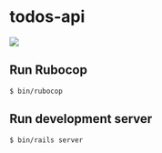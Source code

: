 # todos-api
![](https://github.com/gowda/todos-api/workflows/rubocop/badge.svg)

## Run Rubocop
```
$ bin/rubocop
```

## Run development server
```
$ bin/rails server
```
